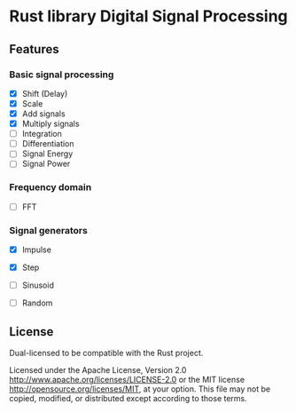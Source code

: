 # Rust library Digital Signal Processing 

## Features
   
### Basic signal processing

  * [x] Shift (Delay)
  * [x] Scale
  * [x] Add signals
  * [x] Multiply signals
  * [ ] Integration
  * [ ] Differentiation
  * [ ] Signal Energy
  * [ ] Signal Power
  
### Frequency domain

  * [ ] FFT
  
  
### Signal generators
  
  * [x] Impulse
  * [x] Step
  * [ ] Sinusoid
  * [ ] Random


## License

Dual-licensed to be compatible with the Rust project.

Licensed under the Apache License, Version 2.0
http://www.apache.org/licenses/LICENSE-2.0 or the MIT license
http://opensource.org/licenses/MIT, at your
option. This file may not be copied, modified, or distributed
except according to those terms.